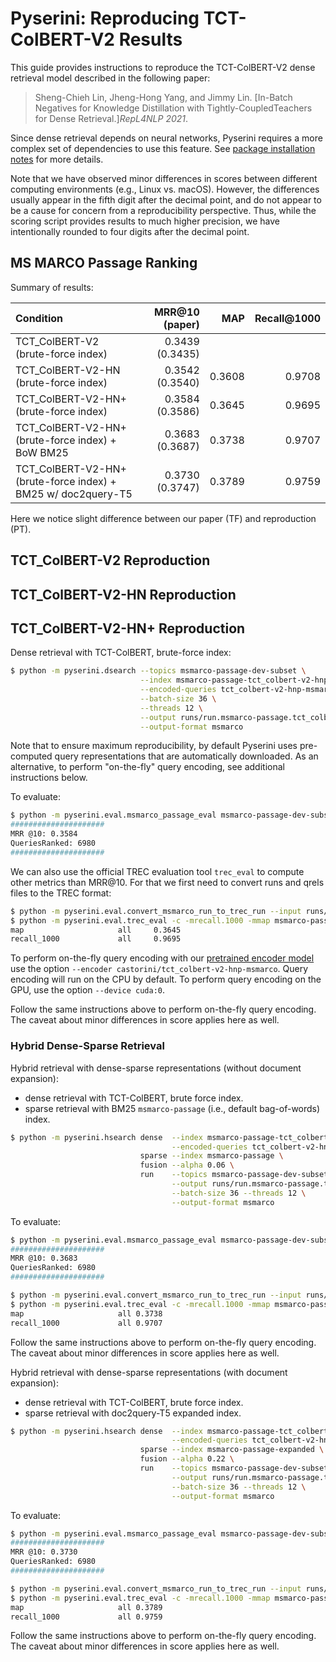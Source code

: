 # Pyserini: Reproducing TCT-ColBERT-V2 Results

This guide provides instructions to reproduce the TCT-ColBERT-V2 dense retrieval model described in the following paper:

> Sheng-Chieh Lin, Jheng-Hong Yang, and Jimmy Lin. [In-Batch Negatives for Knowledge Distillation with Tightly-CoupledTeachers for Dense Retrieval.]_RepL4NLP 2021_.

Since dense retrieval depends on neural networks, Pyserini requires a more complex set of dependencies to use this feature.
See [package installation notes](../README.md#package-installation) for more details.

Note that we have observed minor differences in scores between different computing environments (e.g., Linux vs. macOS).
However, the differences usually appear in the fifth digit after the decimal point, and do not appear to be a cause for concern from a reproducibility perspective.
Thus, while the scoring script provides results to much higher precision, we have intentionally rounded to four digits after the decimal point.

## MS MARCO Passage Ranking

Summary of results:

| Condition | MRR@10 (paper) | MAP | Recall@1000 |
|:----------|-------:|----:|------------:|
| TCT_ColBERT-V2 (brute-force index) |  0.3439 (0.3435) | | |
| TCT_ColBERT-V2-HN (brute-force index) |  0.3542 (0.3540) | 0.3608 | 0.9708 |
| TCT_ColBERT-V2-HN+ (brute-force index) | 0.3584 (0.3586) | 0.3645 | 0.9695 |
| TCT_ColBERT-V2-HN+ (brute-force index) + BoW BM25 | 0.3683 (0.3687)  | 0.3738 | 0.9707 |
| TCT_ColBERT-V2-HN+ (brute-force index) + BM25 w/ doc2query-T5 | 0.3730 (0.3747) | 0.3789 | 0.9759 |

Here we notice slight difference between our paper (TF) and reproduction (PT). 
## TCT_ColBERT-V2 Reproduction

## TCT_ColBERT-V2-HN Reproduction

## TCT_ColBERT-V2-HN+ Reproduction

Dense retrieval with TCT-ColBERT, brute-force index:

```bash
$ python -m pyserini.dsearch --topics msmarco-passage-dev-subset \
                             --index msmarco-passage-tct_colbert-v2-hnp-bf \
                             --encoded-queries tct_colbert-v2-hnp-msmarco-passage-dev-subset \
                             --batch-size 36 \
                             --threads 12 \
                             --output runs/run.msmarco-passage.tct_colbert-v2-hnp.bf.tsv \
                             --output-format msmarco
```

Note that to ensure maximum reproducibility, by default Pyserini uses pre-computed query representations that are automatically downloaded.
As an alternative, to perform "on-the-fly" query encoding, see additional instructions below.

To evaluate:

```bash
$ python -m pyserini.eval.msmarco_passage_eval msmarco-passage-dev-subset runs/run.msmarco-passage.tct_colbert-v2-hnp.bf.tsv
#####################
MRR @10: 0.3584
QueriesRanked: 6980
#####################
```

We can also use the official TREC evaluation tool `trec_eval` to compute other metrics than MRR@10. 
For that we first need to convert runs and qrels files to the TREC format:

```bash
$ python -m pyserini.eval.convert_msmarco_run_to_trec_run --input runs/run.msmarco-passage.tct_colbert-v2-hnp.bf.tsv --output runs/run.msmarco-passage.tct_colbert-v2-hnp.bf.trec
$ python -m pyserini.eval.trec_eval -c -mrecall.1000 -mmap msmarco-passage-dev-subset runs/run.msmarco-passage.tct_colbert-v2-hnp.bf.trec
map                     all     0.3645
recall_1000             all     0.9695
```

To perform on-the-fly query encoding with our [pretrained encoder model](https://huggingface.co/castorini/tct_colbert-msmarco/tree/main) use the option `--encoder castorini/tct_colbert-v2-hnp-msmarco`.
Query encoding will run on the CPU by default.
To perform query encoding on the GPU, use the option `--device cuda:0`.


Follow the same instructions above to perform on-the-fly query encoding.
The caveat about minor differences in score applies here as well.

### Hybrid Dense-Sparse Retrieval

Hybrid retrieval with dense-sparse representations (without document expansion):
- dense retrieval with TCT-ColBERT, brute force index.
- sparse retrieval with BM25 `msmarco-passage` (i.e., default bag-of-words) index.

```bash
$ python -m pyserini.hsearch dense  --index msmarco-passage-tct_colbert-v2-hnp-bf \
                                    --encoded-queries tct_colbert-v2-hnp-msmarco-passage-dev-subset \
                             sparse --index msmarco-passage \
                             fusion --alpha 0.06 \
                             run    --topics msmarco-passage-dev-subset \
                                    --output runs/run.msmarco-passage.tct_colbert-v2-hnp.bf.bm25.tsv \
                                    --batch-size 36 --threads 12 \
                                    --output-format msmarco
```

To evaluate:

```bash
$ python -m pyserini.eval.msmarco_passage_eval msmarco-passage-dev-subset runs/run.msmarco-passage.tct_colbert-v2-hnp.bf.bm25.tsv
#####################
MRR @10: 0.3683
QueriesRanked: 6980
#####################

$ python -m pyserini.eval.convert_msmarco_run_to_trec_run --input runs/run.msmarco-passage.tct_colbert-v2-hnp.bf.bm25.tsv --output runs/run.msmarco-passage.tct_colbert-v2-hnp.bf.bm25.trec
$ python -m pyserini.eval.trec_eval -c -mrecall.1000 -mmap msmarco-passage-dev-subset runs/run.msmarco-passage.tct_colbert-v2-hnp.bf.bm25.trec
map                   	all	0.3738
recall_1000           	all	0.9707
```

Follow the same instructions above to perform on-the-fly query encoding.
The caveat about minor differences in score applies here as well.

Hybrid retrieval with dense-sparse representations (with document expansion):
- dense retrieval with TCT-ColBERT, brute force index.
- sparse retrieval with doc2query-T5 expanded index.

```bash
$ python -m pyserini.hsearch dense  --index msmarco-passage-tct_colbert-v2-hnp-bf \
                                    --encoded-queries tct_colbert-v2-hnp-msmarco-passage-dev-subset \
                             sparse --index msmarco-passage-expanded \
                             fusion --alpha 0.22 \
                             run    --topics msmarco-passage-dev-subset \
                                    --output runs/run.msmarco-passage.tct_colbert-v2-hnp.bf.doc2queryT5.tsv \
                                    --batch-size 36 --threads 12 \
                                    --output-format msmarco
```

To evaluate:

```bash
$ python -m pyserini.eval.msmarco_passage_eval msmarco-passage-dev-subset runs/run.msmarco-passage.tct_colbert-v2-hnp.bf.doc2queryT5.tsv
#####################
MRR @10: 0.3730
QueriesRanked: 6980
#####################

$ python -m pyserini.eval.convert_msmarco_run_to_trec_run --input runs/run.msmarco-passage.tct_colbert-v2-hnp.bf.doc2queryT5.tsv --output runs/run.msmarco-passage.tct_colbert-v2-hnp.bf.doc2queryT5.trec
$ python -m pyserini.eval.trec_eval -c -mrecall.1000 -mmap msmarco-passage-dev-subset runs/run.msmarco-passage.tct_colbert-v2-hnp.bf.doc2queryT5.trec
map                   	all	0.3789
recall_1000           	all	0.9759
```

Follow the same instructions above to perform on-the-fly query encoding.
The caveat about minor differences in score applies here as well.


